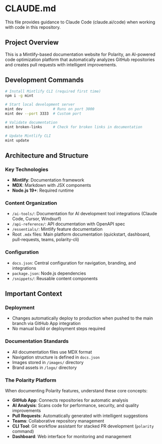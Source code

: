 # CLAUDE.md

This file provides guidance to Claude Code (claude.ai/code) when working with code in this repository.

## Project Overview

This is a Mintlify-based documentation website for Polarity, an AI-powered code optimization platform that automatically analyzes GitHub repositories and creates pull requests with intelligent improvements.

## Development Commands

```bash
# Install Mintlify CLI (required first time)
npm i -g mint

# Start local development server
mint dev              # Runs on port 3000
mint dev --port 3333  # Custom port

# Validate documentation
mint broken-links     # Check for broken links in documentation

# Update Mintlify CLI
mint update
```

## Architecture and Structure

### Key Technologies
- **Mintlify**: Documentation framework
- **MDX**: Markdown with JSX components
- **Node.js 19+**: Required runtime

### Content Organization
- `/ai-tools/`: Documentation for AI development tool integrations (Claude Code, Cursor, Windsurf)
- `/api-reference/`: API documentation with OpenAPI spec
- `/essentials/`: Mintlify feature documentation
- Root `.mdx` files: Main platform documentation (quickstart, dashboard, pull-requests, teams, polarity-cli)

### Configuration
- `docs.json`: Central configuration for navigation, branding, and integrations
- `package.json`: Node.js dependencies
- `/snippets/`: Reusable content components

## Important Context

### Deployment
- Changes automatically deploy to production when pushed to the main branch via GitHub App integration
- No manual build or deployment steps required

### Documentation Standards
- All documentation files use MDX format
- Navigation structure is defined in `docs.json`
- Images stored in `/images/` directory
- Brand assets in `/logo/` directory

### The Polarity Platform
When documenting Polarity features, understand these core concepts:
- **GitHub App**: Connects repositories for automatic analysis
- **AI Analysis**: Scans code for performance, security, and quality improvements
- **Pull Requests**: Automatically generated with intelligent suggestions
- **Teams**: Collaborative repository management
- **CLI Tool**: Git workflow assistant for stacked PR development (`polarity` command)
- **Dashboard**: Web interface for monitoring and management